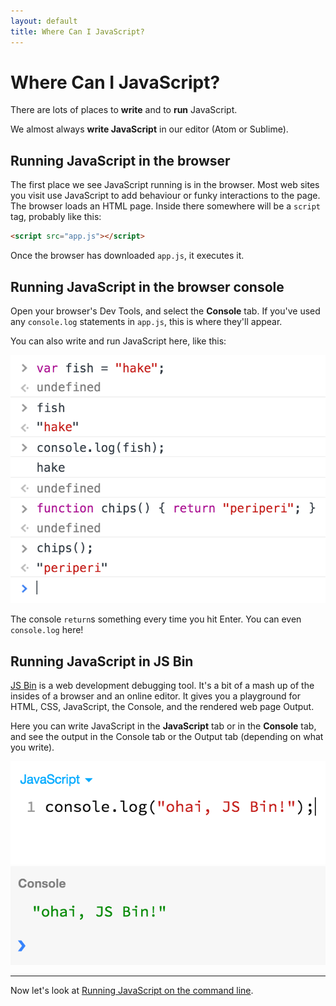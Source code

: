 ```yaml
---
layout: default
title: Where Can I JavaScript?
---
```


# Where Can I JavaScript?

There are lots of places to **write** and to **run** JavaScript.

We almost always **write JavaScript** in our editor (Atom or Sublime).

## Running JavaScript in the browser

The first place we see JavaScript running is in the browser. Most web sites you visit use JavaScript to add behaviour or funky interactions to the page. The browser loads an HTML page. Inside there somewhere will be a `script` tag, probably like this:

```html
<script src="app.js"></script>
```

Once the browser has downloaded `app.js`, it executes it.

## Running JavaScript in the browser console

Open your browser's Dev Tools, and select the **Console** tab. If you've used any `console.log` statements in `app.js`, this is where they'll appear.

You can also write and run JavaScript here, like this:

![](img/browser-console.png)

The console `return`s something every time you hit Enter. You can even `console.log` here!

## Running JavaScript in JS Bin

[JS Bin](https://jsbin.com/) is a web development debugging tool. It's a bit of a mash up of the insides of a browser and an online editor. It gives you a playground for HTML, CSS, JavaScript, the Console, and the rendered web page Output.

Here you can write JavaScript in the **JavaScript** tab or in the **Console** tab, and see the output in the Console tab or the Output tab (depending on what you write).

![](img/jsbin-js.png)
![](img/jsbin-console.png)

---

Now let's look at [Running JavaScript on the command line](command-line.html).

